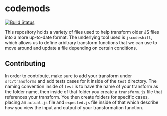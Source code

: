 # codemods

[![Build Status](https://travis-ci.org/joshblack/codemods.svg)](https://travis-ci.org/joshblack/codemods)

This repository holds a variety of files used to help transform older JS files into a more up-to-date format. The underlying tool used is `jscodeshift`, which allows us to define arbitrary transform functions that we can use to move around and update a file depending on certain conditions.

## Contributing

In order to contribute, make sure to add your transform under `src/transforms` and add tests cases for it inside of the `test` directory. The naming convention inside of `test` is to have the name of your transform as the folder name, then inside of that folder you create a `transform.js` file that references your transform. You then create folders for specific cases, placing an `actual.js` file and `expected.js` file inside of that which describe how you view the input and output of your transformation function.
